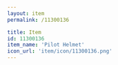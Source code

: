 ```yaml
---
layout: item
permalink: /11300136

title: Item
id: 11300136
item_name: 'Pilot Helmet'
icon_url: 'item/icon/11300136.png'
---
```


